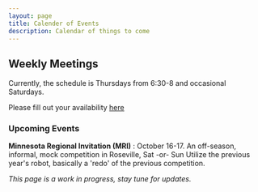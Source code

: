 ```yaml
---
layout: page
title: Calender of Events
description: Calendar of things to come
---
```


## Weekly Meetings
Currently, the schedule is Thursdays from 6:30-8 and occasional Saturdays.  

Please fill out your availability [here](https://docs.google.com/forms/d/e/1FAIpQLSe_IAz_cyWrrqte9retiTCtdDk-6BKJiKhu8U4oLphkE2KSVw/viewform)

### Upcoming Events
**Minnesota Regional Invitation (MRI)** : October 16-17.
An off-season, informal, mock competition in Roseville, Sat -or- Sun
Utilize the previous year's robot, basically a 'redo' of the previous competition.

*This page is a work in progress, stay tune for updates.*






